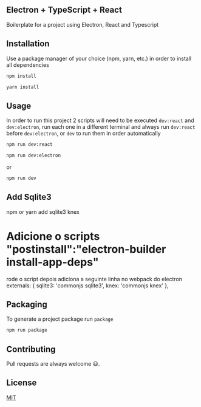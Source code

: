 ## Electron + TypeScript + React

Boilerplate for a project using Electron, React and Typescript

## Installation

Use a package manager of your choice (npm, yarn, etc.) in order to install all dependencies

```bash
npm install
```

```bash
yarn install
```

## Usage

In order to run this project 2 scripts will need to be executed `dev:react` and `dev:electron`, run each one in a different terminal and always run `dev:react` before `dev:electron`, or `dev` to run them in order automatically

```bash
npm run dev:react
```

```bash
npm run dev:electron
```

or

```bash
npm run dev
```

## Add Sqlite3

npm or yarn add sqlite3 knex

# Adicione o scripts "postinstall":"electron-builder install-app-deps"

rode o script depois adiciona a seguinte linha no webpack do electron
externals: { sqlite3: 'commonjs sqlite3', knex: 'commonjs knex' },

## Packaging

To generate a project package run `package`

```bash
npm run package
```

## Contributing

Pull requests are always welcome 😃.

## License

[MIT](https://choosealicense.com/licenses/mit/)
